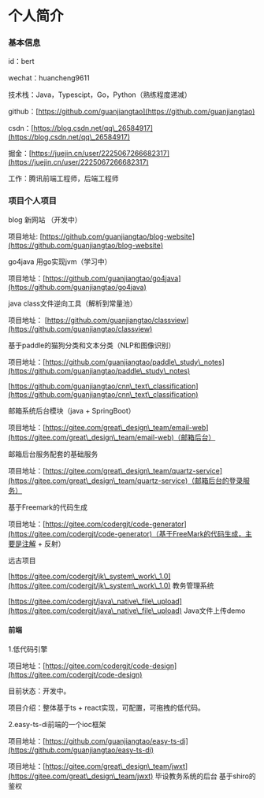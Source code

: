 # 个人简介

### 基本信息

id：bert

wechat：huancheng9611

技术栈：Java，Typescipt，Go，Python（熟练程度递减）

github：[https://github.com/guanjiangtao](https://github.com/guanjiangtao)

csdn：[https://blog.csdn.net/qq\_26584917](https://blog.csdn.net/qq\_26584917)

掘金：[https://juejin.cn/user/2225067266682317](https://juejin.cn/user/2225067266682317)

工作：腾讯前端工程师，后端工程师

### 项目个人项目

blog 新网站 （开发中）

项目地址: [https://github.com/guanjiangtao/blog-website](https://github.com/guanjiangtao/blog-website)

go4java 用go实现jvm（学习中）

项目地址：[https://github.com/guanjiangtao/go4java](https://github.com/guanjiangtao/go4java)

java class文件逆向工具（解析到常量池）

项目地址： [https://github.com/guanjiangtao/classview](https://github.com/guanjiangtao/classview)

基于paddle的猫狗分类和文本分类（NLP和图像识别）

项目地址：[https://github.com/guanjiangtao/paddle\_study\_notes](https://github.com/guanjiangtao/paddle\_study\_notes)

&#x20;                 [https://github.com/guanjiangtao/cnn\_text\_classification](https://github.com/guanjiangtao/cnn\_text\_classification)

邮箱系统后台模块（java + SpringBoot）

项目地址：[https://gitee.com/great\_design\_team/email-web](https://gitee.com/great\_design\_team/email-web)（邮箱后台）

邮箱后台服务配套的基础服务

项目地址：[https://gitee.com/great\_design\_team/quartz-service](https://gitee.com/great\_design\_team/quartz-service)（邮箱后台的登录服务）

基于Freemark的代码生成

项目地址：[https://gitee.com/codergjt/code-generator](https://gitee.com/codergjt/code-generator)（基于FreeMark的代码生成，主要是注解 + 反射）

远古项目

[https://gitee.com/codergjt/jk\_system\_work\_1.0](https://gitee.com/codergjt/jk\_system\_work\_1.0) 教务管理系统

[https://gitee.com/codergjt/java\_native\_file\_upload](https://gitee.com/codergjt/java\_native\_file\_upload) Java文件上传demo

#### 前端

1.低代码引擎

项目地址：[https://gitee.com/codergjt/code-design](https://gitee.com/codergjt/code-design)

目前状态：开发中。

项目介绍：整体基于ts + react实现，可配置，可拖拽的低代码。

2.easy-ts-di前端的一个ioc框架

项目地址：[https://github.com/guanjiangtao/easy-ts-di](https://github.com/guanjiangtao/easy-ts-di)

项目地址：[https://gitee.com/great\_design\_team/jwxt](https://gitee.com/great\_design\_team/jwxt) 毕设教务系统的后台 基于shiro的鉴权



